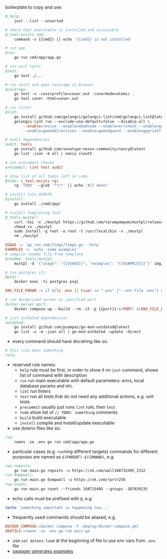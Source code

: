 boilerplate to copy and use:
```makefile
@_help:
    just --list --unsorted

# check that executable is installed and accessible
@_tool-exists cmd:
    command -v {{cmd}} || echo '{{cmd}} is not installed'

# run app
@run:
    go run cmd/app/app.go

# run unit tests
@test:
    go test ./...

# run tests and open coverage in browser
@coverage:
    go test -v -coverprofile=cover.out -covermode=atomic .
    go tool cover -html=cover.out

# run linter
@lint:
    go install github.com/golangci/golangci-lint/cmd/golangci-lint@latest
    golangci-lint run --exclude-use-default=false --disable-all \
        --enable=revive --enable=deadcode --enable=errcheck --enable=govet --enable=ineffassign --enable=structcheck --enable=typecheck --enable=varcheck --enable=asciicheck --enable=bidichk --enable=bodyclose --enable=containedctx --enable=contextcheck --enable=cyclop --enable=decorder --enable=depguard --enable=dogsled --enable=dupl --enable=durationcheck --enable=errchkjson --enable=errname --enable=errorlint --enable=execinquery --enable=exhaustive --enable=exhaustruct --enable=exportloopref --enable=forbidigo --enable=forcetypeassert --enable=funlen --enable=gochecknoglobals --enable=gochecknoinits --enable=gocognit --enable=goconst --enable=gocritic --enable=gocyclo --enable=godot --enable=godox --enable=goerr113 --enable=gofmt --enable=gofumpt --enable=goimports --enable=gomnd \
        --enable=gomoddirectives --enable=gomodguard --enable=goprintffuncname --enable=gosec --enable=grouper --enable=ifshort --enable=importas --enable=lll --enable=maintidx --enable=makezero --enable=misspell --enable=nestif --enable=nilerr --enable=nilnil --enable=noctx --enable=nolintlint --enable=nosprintfhostport --enable=paralleltest --enable=prealloc --enable=predeclared --enable=promlinter --enable=rowserrcheck --enable=sqlclosecheck --enable=tenv --enable=testpackage --enable=thelper --enable=tparallel --enable=unconvert --enable=unparam --enable=wastedassign --enable=whitespace --enable=wrapcheck

# audit dependencies
audit: tools
    go install github.com/sonatype-nexus-community/nancy@latest
    go list -json -m all | nancy sleuth

# run precommit checks
precommit: lint test audit

# show list of all todos left in code
@todo: (_tool-exists rg)
    rg 'TODO' --glob '**/*' || echo 'All done!'

# install into GOPATH
@install:
    go install ./cmd/app/

# install templating tool
@_tools-mustpl:
    curl -SsL -o ./mustpl https://github.com/tarampampam/mustpl/releases/latest/download/mustpl-linux-amd64
    chmod +x ./mustpl
    sudo install -g root -o root -t /usr/local/bin -v ./mustpl
    rm ./mustpl

USAGE := `go run cmd/fimgs/fimgs.go --help`
EXAMPLES := `echo 'some examples'`
# compile readme file from template
@readme _tools-mustpl:
    mustpl -d '{"usage": "{{USAGE}}", "examples": "{{EXAMPLES}}"}' img/README.md.tpl > README.md

# run postgres cli
@psql:
    docker exec -ti postgres psql

ENV_FILE_PARAM := if $(ls .env || true) == ".env" {"--env-file .env"} else {""}

# run dockerized server on specified port
docker-server port:
    docker compose up --build --rm -it -p {{port}}:$(PORT) $(ENV_FILE_PARAM)

# list outdated dependencies
outdated:
    go install github.com/psampaz/go-mod-outdated@latest
    go list -u -m -json all | go-mod-outdated -update -direct
```

- every command should have docstring like so:
```makefile
# this rule does something
rule:
```
- reserved rule names:
  - `help` rule must be first, in order to show it on `just` command, shows list of command with description
  - `run` run main executable with default parameters: envs, local database params and etc.
  - `lint` run linters
  - `test` run all tests that do not need any additional actions, e.g. unit tests
  - `precommit` usually just runs `lint` rule, then `test`
  - `todo` show list of `// TODO: something` comments
  - `build` build executable
  - `install` compile and install/update executable
- use dotenv files like so:
```makefile
run:
	rwenv -ie .env go run cmd/app/app.go
```
- particular cases (e.g. `run`ning different targets) commands for different purposes are named as `$(PARENT)-$(COMAND)`, e.g.
```makefile
run-reposts:
	go run main.go reposts -u https://vk.com/wall168715495_1312
run-dumpwall:
	go run main.go dumpwall -u https://vk.com/rprtr258
run-count:
	go run main.go count --friends 168715495 --groups -187839235
```
- echo calls must be prefixed with `@`, e.g.
```makefile
@echo 'something important is happening now...'
```
- frequently used commands should be aliased, e.g.
```makefile
DOCKER_COMPOSE:=docker compose -f .deploy/docker-compose.yml
VKUTILS:=rwenv -ie .env go run main.go
```
- use `set dotenv-load` at the beginning of file to use env vars from `.env` file
- [swagger generates examples](https://github.com/moby/moby/blob/master/hack/generate-swagger-api.sh)
